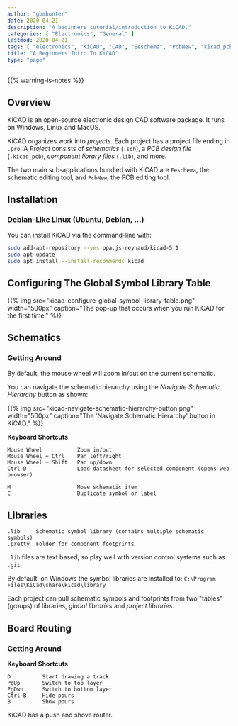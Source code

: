 ```yaml
---
author: "gbmhunter"
date: 2020-04-21
description: "A beginners tutorial/introduction to KiCAD."
categories: [ "Electronics", "General" ]
lastmod: 2020-04-21
tags: [ "electronics", "KiCAD", "CAD", "Eeschema", "PcbNew", "kicad_pcb", "component libraries" ]
title: "A Beginners Intro To KiCAD"
type: "page"
---
```


{{% warning-is-notes %}}

## Overview

KiCAD is an open-source electronic design CAD software package. It runs on Windows, Linux and MacOS.

KiCAD organizes work into _projects_. Each project has a project file ending in `.pro`. A _Project_ consists of _schematics_ (`.sch`), a _PCB design file_ (`.kicad_pcb`), _component library files_ (`.lib`), and more.

The two main sub-applications bundled with KiCAD are `Eeschema`, the schematic editing tool, and `PcbNew`, the PCB editing tool.

## Installation

### Debian-Like Linux (Ubuntu, Debian, ...)

You can install KiCAD via the command-line with:

```bash
sudo add-apt-repository --yes ppa:js-reynaud/kicad-5.1
sudo apt update
sudo apt install --install-recommends kicad
```

## Configuring The Global Symbol Library Table

{{% img src="kicad-configure-global-symbol-library-table.png" width="500px" caption="The pop-up that occurs when you run KiCAD for the first time." %}}

## Schematics

### Getting Around

By default, the mouse wheel will zoom in/out on the current schematic.

You can navigate the schematic hierarchy using the _Navigate Schematic Hierarchy_ button as shown:

{{% img src="kicad-navigate-schematic-hierarchy-button.png" width="500px" caption="The 'Navigate Schematic Hierarchy' button in KiCAD." %}}

**Keyboard Shortcuts**

```text
Mouse Wheel           Zoom in/out
Mouse Wheel + Ctrl    Pan left/right
Mouse Wheel + Shift   Pan up/down
Ctrl-D                Load datasheet for selected component (opens web browser)

M                     Move schematic item
C                     Duplicate symbol or label
```

## Libraries

```text
.lib     Schematic symbol library (contains multiple schematic symbols)
.pretty  Folder for component footprints
```

`.lib` files are text based, so play well with version control systems such as `.git`.

By default, on Windows the symbol libraries are installed to: `C:\Program Files\KiCad\share\kicad\library`

Each project can pull schematic symbols and footprints from two "tables" (groups) of libraries, _global libraries_ and _project libraries_.


## Board Routing

### Getting Around

**Keyboard Shortcuts**

```text
D          Start drawing a track
PgUp       Switch to top layer
PgDwn      Switch to bottom layer
Ctrl-B     Hide pours
B          Show pours
```

KiCAD has a push and shove router.
